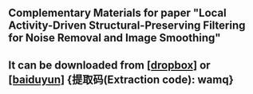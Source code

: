 ## Complementary Materials for paper "Local Activity-Driven Structural-Preserving Filtering for Noise Removal and Image Smoothing"
## It can be downloaded from [[dropbox]](https://www.dropbox.com/s/jn4h1774ayb9dzj/elsarticle-template2018.pdf?dl=0) or [[baiduyun]](https://pan.baidu.com/s/1b0pIQZdHXZV-FImlI81mlQ)  {提取码(Extraction code): wamq}
